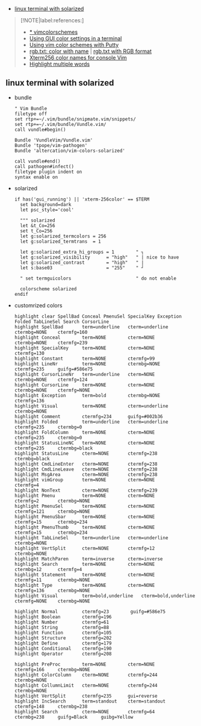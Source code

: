 <!-- START doctoc generated TOC please keep comment here to allow auto update -->
<!-- DON'T EDIT THIS SECTION, INSTEAD RE-RUN doctoc TO UPDATE -->

- [linux terminal with solarized](#linux-terminal-with-solarized)

<!-- END doctoc generated TOC please keep comment here to allow auto update -->

> [!NOTE|label:references:]
> - [* vimcolorschemes](https://vimcolorschemes.com/)
> - [Using GUI color settings in a terminal](https://vim.fandom.com/wiki/Using_GUI_color_settings_in_a_terminal)
> - [Using vim color schemes with Putty](https://vim.fandom.com/wiki/Using_vim_color_schemes_with_Putty)
> - [rgb.txt: color with name](http://fugal.net/vim/rgbtxt.html) | [rgb.txt with RGB format](https://github.com/marslo/MarsloVimOthers/blob/master/AboutGvimColors/rgb/rgb.txt)
> - [Xterm256 color names for console Vim](https://vim.fandom.com/wiki/Xterm256_color_names_for_console_Vim)
> - [Highlight multiple words](https://vim.fandom.com/wiki/Highlight_multiple_words)

## linux terminal with solarized
- bundle
  ```vim
  " Vim Bundle
  filetype off
  set rtp+=~/.vim/bundle/snipmate.vim/snippets/
  set rtp+=~/.vim/bundle/Vundle.vim/
  call vundle#begin()

  Bundle 'VundleVim/Vundle.vim'
  Bundle 'tpope/vim-pathogen'
  Bundle 'altercation/vim-colors-solarized'

  call vundle#end()
  call pathogen#infect()
  filetype plugin indent on
  syntax enable on
  ```

- solarized
  ```vim
  if has('gui_running') || 'xterm-256color' == $TERM
    set background=dark
    let psc_style='cool'

    """ solarized
    let &t_Co=256
    set t_Co=256
    let g:solarized_termcolors = 256
    let g:solarized_termtrans  = 1

    let g:solarized_extra_hi_groups = 1        " ┐
    let g:solarized_visibility      = "high"   " | nice to have
    let g:solarized_contrast        = "high"   " |
    let s:base03                    = "255"    " ┘

    " set termguicolors                        " do not enable

    colorscheme solarized
  endif
  ```

- customrized colors
  ```vim
  highlight clear SpellBad Conceal PmenuSel SpecialKey Exception Folded TabLineSel Search CorsorLine
  highlight SpellBad       term=underline   cterm=underline     ctermbg=NONE    ctermfg=160
  highlight Conceal        term=NONE        cterm=NONE          ctermbg=NONE    ctermfg=239
  highlight SpecialKey     term=NONE        cterm=NONE          ctermfg=130
  highlight Constant       term=NONE        ctermfg=99
  highlight LineNr         term=NONE        ctermbg=NONE        ctermfg=235     guifg=#586e75
  highlight CursorLineNr   term=underline   cterm=NONE          ctermbg=NONE    ctermfg=124
  highlight CursorLine     term=NONE        cterm=NONE          ctermbg=NONE    ctermfg=NONE
  highlight Exception      term=bold        ctermbg=NONE        ctermfg=136
  highlight Visual         term=NONE        cterm=underline     ctermbg=NONE
  highlight Comment        ctermfg=234      guifg=#002b36
  highlight Folded         term=underline   cterm=underline     ctermfg=235     ctermbg=0
  highlight FoldColumn     term=NONE        cterm=NONE          ctermfg=235     ctermbg=0
  highlight StatusLineNC   term=NONE        cterm=NONE          ctermfg=235     ctermbg=black
  highlight StatusLine     cterm=NONE       ctermfg=238         ctermbg=black
  highlight CmdLineEnter   cterm=NONE       ctermfg=238
  highlight CmdLineLeave   cterm=NONE       ctermfg=238
  highlight MsgArea        cterm=NONE       ctermfg=238
  highlight vimGroup       term=NONE        cterm=NONE          ctermfg=4
  highlight NonText        cterm=NONE       ctermfg=239
  highlight Pmenu          term=NONE        cterm=NONE          ctermfg=2       ctermbg=NONE
  highlight PmenuSel       term=NONE        cterm=NONE          ctermfg=121     ctermbg=NONE
  highlight PmenuSbar      term=NONE        cterm=NONE          ctermfg=15      ctermbg=234
  highlight PmenuThumb     term=NONE        cterm=NONE          ctermfg=15      ctermbg=234
  highlight TabLineSel     term=underline   cterm=underline     ctermbg=NONE
  highlight VertSplit      cterm=NONE       ctermfg=12          ctermbg=NONE
  highlight MatchParen     term=inverse     cterm=inverse
  highlight Search         term=NONE        cterm=NONE          ctermbg=12      ctermfg=4
  highlight Statement      term=NONE        cterm=NONE          ctermfg=11      ctermbg=NONE
  highlight Type           term=NONE        cterm=NONE          ctermfg=136     ctermbg=NONE
  highlight Visual         term=bold,underline   cterm=bold,underline     ctermfg=NONE    ctermbg=NONE

  highlight Normal         ctermfg=23        guifg=#586e75
  highlight Boolean        ctermfg=196
  highlight Number         ctermfg=61
  highlight String         ctermfg=88
  highlight Function       ctermfg=105
  highlight Structure      ctermfg=202
  highlight Define         ctermfg=179
  highlight Conditional    ctermfg=190
  highlight Operator       ctermfg=208

  highlight PreProc        term=NONE        cterm=NONE          ctermfg=166     ctermbg=NONE
  highlight ColorColumn    cterm=NONE       ctermfg=244         ctermbg=NONE
  highlight CollumnLimit   cterm=NONE       ctermfg=244         ctermbg=NONE
  highlight VertSplit      ctermfg=235      gui=reverse
  highlight IncSearch      term=standout    cterm=standout      ctermfg=148     ctermbg=238
  highlight Search         cterm=NONE       ctermfg=64          ctermbg=238     guifg=Black     guibg=Yellow
  ```
